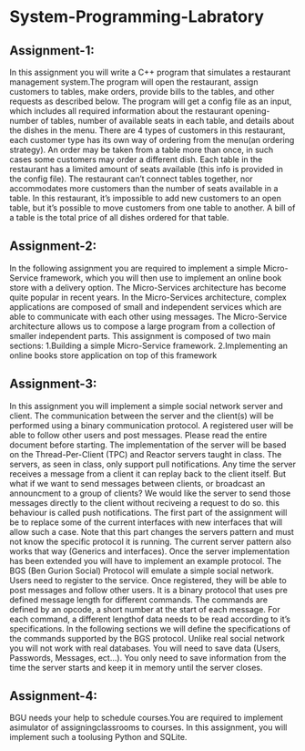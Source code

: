 # System-Programming-Labratory

## Assignment-1:
In this assignment you will write a C++ program that simulates a restaurant management system.The program will open the restaurant, assign customers to tables, make orders, provide bills to the tables, and other requests as described below. The program will get a config file as an input, which includes all required information about the restaurant opening-number of tables, number of available seats in each table, and details about the dishes in the menu. There are 4 types of customers in this restaurant, each customer type has its own way of ordering from the menu(an ordering strategy). An order may be taken from a table more than once, in such cases some customers may order a different dish. Each table in the restaurant has a limited amount of seats available (this info is provided in the config file). The restaurant can’t connect tables together, nor accommodates more customers than the number of seats available in a table. In this restaurant, it’s impossible to add new customers to an open table, but it’s possible to move customers from one table to another. A bill of a table is the total price of all dishes ordered for that table.

## Assignment-2:
In the following assignment you are required to implement a simple Micro-Service framework, which you will then use to implement an online book store with a delivery option. The Micro-Services architecture has become quite popular in recent years. In the Micro-Services architecture, complex applications are composed of small and independent services which are able to communicate with each other using messages. The Micro-Service architecture allows us to compose a large program from a collection of smaller independent parts. This assignment is composed of two main sections:
  1.Building a simple Micro-Service framework.
  2.Implementing an online books store application on top of this framework
  
 ## Assignment-3:
In this assignment you will implement a simple social network server and client. The communication between the server and the  client(s) will be performed using a binary communication protocol. A registered user will be able to follow other users and  post messages. Please read the entire document before starting. The implementation of the server will be based on the Thread-Per-Client (TPC) and Reactor servers taught in class. The servers, as seen in class, only support pull notifications. Any time the server receives a message from a client it can replay back to the client itself. But what if we want to send messages between clients, or broadcast an announcment to a group of clients? We would like the server to send those messages directly to the client without reciveing a request to do so. this behaviour is called push notifications. The first part of the assignment will be to replace some of the current interfaces with new interfaces that will allow such a case. Note that this part changes the servers pattern and must not know the specific protocol it is running. The current server pattern also works that way (Generics and interfaces). Once the server implementation has been extended you will have to implement an example protocol. The  BGS (Ben  Gurion  Social) Protocol will emulate a simple social network. Users need to register to the service. Once registered, they will be able to post messages and follow other users. It is a binary protocol that uses pre defined  message length for different commands. The commands are defined by an opcode, a short number at the start of each message. For each command, a different lengthof data needs to be read according  to  it’s specifications. In the following sections we will define the specifications of the commands supported by the BGS protocol. Unlike real social network you will not work with real databases. You will need to save data (Users, Passwords, Messages, ect...). You only need to save information from the time the server starts and keep it in memory until the server closes.
 
 ## Assignment-4:
 BGU needs your help to schedule courses.You are required to implement asimulator of assigningclassrooms to courses. In this assignment, you will implement such a toolusing Python and SQLite.
